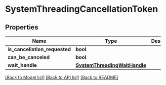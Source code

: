 # SystemThreadingCancellationToken

## Properties
Name | Type | Description | Notes
------------ | ------------- | ------------- | -------------
**is_cancellation_requested** | **bool** |  | [optional] 
**can_be_canceled** | **bool** |  | [optional] 
**wait_handle** | [**SystemThreadingWaitHandle**](SystemThreadingWaitHandle.md) |  | [optional] 

[[Back to Model list]](../README.md#documentation-for-models) [[Back to API list]](../README.md#documentation-for-api-endpoints) [[Back to README]](../README.md)



